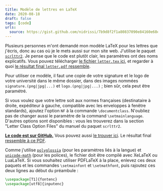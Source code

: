 ```yaml
---
title: Modèle de lettres en LaTeX
date: 2020-08-18
draft: false
tags: [code]
urls:
  source: https://gist.github.com/nidrissi/7b9d8f2f1a80837090e84160e68e8f00
---
```


Plusieurs personnes m'ont demandé mon modèle LaTeX pour les lettres que j'écris, donc au cas où je le mets aussi sur mon site web.
J'utilise le paquet [`scrlttr2`](https://www.ctan.org/pkg/scrlttr2).
Je pense que le code est plutôt clair, les paramètres ont des noms explicatifs.
Vous pouvez télécharger [le fichier `letter.tex` ici](), et regarder à quoi [le résultat final `letter.pdf` ressemble](letter.pdf).

<!--more-->

Pour utiliser ce modèle, il faut une copie de votre signature et le logo de votre université dans le même dossier, dans des images nommées `signature.(png|jpg|...)` et `logo.(png|jpg|...)` ; bien sûr, cela peut être paramétré.

Si vous voulez que votre lettre soit aux normes françaises (destinataire à droite, expéditeur à gauche, compatible avec les enveloppes à fenêtre standards), ajoutez l'option `NF` à la commande `\documentclass`.
N'oubliez pas de changer aussi le paramètre de la command `\setmainlanguage`.
D'autres options sont disponibles : vous les trouverez dans la section "Letter Class Option Files" du manuel du paquet `scrlttr2`.

**[Le code est sur GitHub.](https://gist.github.com/nidrissi/7b9d8f2f1a80837090e84160e68e8f00)**
Vous pouvez aussi <a href="#" data-bs-toggle="collapse" data-bs-target="#gist-collapse" aria-expanded="false" aria-controls="gist-collapse">le trouver ici</a>.
Le résultat final [ressemble à ce PDF](letter.pdf).

<div class="collapse" id="gist-collapse">
<script src="https://gist.github.com/nidrissi/7b9d8f2f1a80837090e84160e68e8f00.js"></script>
</div>

Comme j'utilise [`polyglossia`](https://www.ctan.org/pkg/polyglossia) (pour les paramètres liés à la langue) et [`unicode-math`](https://www.ctan.org/pkg/unicode-math) (pour les polices), le fichier doit être compilé avec XeLaTeX ou LuaLaTeX.
Si vous souhaitez utiliser PDFLaTeX à la place, enlevez ces deux paquets et les commandes `\setmainfont` et `\setmathfont`, puis rajoutez ces deux lignes au début du préambule :

```tex
\usepackage[T1]{fontenc}
\usepackage[utf8]{inputenc}
```
